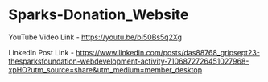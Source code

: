 # Sparks-Donation_Website

YouTube Video Link - https://youtu.be/bI50Bs5q2Xg

Linkedin Post Link - https://www.linkedin.com/posts/das88768_gripsept23-thesparksfoundation-webdevelopment-activity-7106872726451027968-xpHO?utm_source=share&utm_medium=member_desktop
